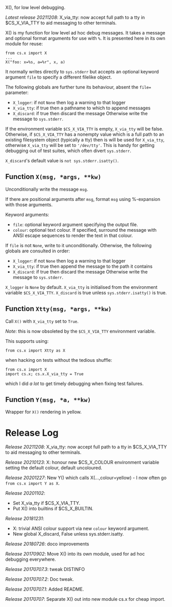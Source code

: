 X(), for low level debugging.

*Latest release 20211208*:
X_via_tty: now accept full path to a tty in $CS_X_VIA_TTY to aid messaging to other terminals.

X() is my function for low level ad hoc debug messages.
It takes a message and optional format arguments for use with `%`.
It is presented here in its own module for reuse:

    from cs.x import X
    ...
    X("foo: x=%s, a=%r", x, a)

It normally writes directly to `sys.stderr` but accepts an optional
keyword argument `file` to specify a different filelike object.

The following globals are further tune its behaviour,
absent the `file=` parameter:
* `X_logger`: if not `None` then log a warning to that logger
* `X_via_tty`: if true then a pathname to which to append messages
* `X_discard`: if true then discard the message
Otherwise write the message to `sys.stderr`.

If the environment variable `$CS_X_VIA_TTY` is empty,
`X_via_tty` will be false.
Otherwise,
if `$CS_X_VIA_TTY` has a nonempty value which is a full path
to an existing filesystem object (typically a tty)
then is will be used for `X_via_tty`,
otherwise `X_via_tty` will be set to `'/dev/tty'`.
This is handy for getting debugging out of test suites,
which often divert `sys.stderr`.

`X_discard`'s default value is `not sys.stderr.isatty()`.

## Function `X(msg, *args, **kw)`

Unconditionally write the message `msg`.

If there are positional arguments after `msg`,
format `msg` using %-expansion with those arguments.

Keyword arguments:
* `file`: optional keyword argument specifying the output file.
* `colour`: optional text colour.
  If specified, surround the message with ANSI escape sequences
  to render the text in that colour.

If `file` is not `None`, write to it unconditionally.
Otherwise, the following globals are consulted in order:
* `X_logger`: if not `None` then log a warning to that logger
* `X_via_tty`: if true then append the message to the path it contains
* `X_discard`: if true then discard the message
Otherwise write the message to `sys.stderr`.

`X_logger` is `None` by default.
`X_via_tty` is initialised from the environment variable `$CS_X_VIA_TTY`.
`X_discard` is true unless `sys.stderr.isatty()` is true.

## Function `Xtty(msg, *args, **kw)`

Call `X()` with `X_via_tty` set to `True`.

*Note*:
this is now obsoleted by the `$CS_X_VIA_TTY` environment variable.

This supports using:

    from cs.x import Xtty as X

when hacking on tests without the tedious shuffle:

    from cs.x import X
    import cs.x; cs.x.X_via_tty = True

which I did _a lot_ to get timely debugging when fixing test failures.

## Function `Y(msg, *a, **kw)`

Wrapper for `X()` rendering in yellow.

# Release Log



*Release 20211208*:
X_via_tty: now accept full path to a tty in $CS_X_VIA_TTY to aid messaging to other terminals.

*Release 20210123*:
X: honour new $CS_X_COLOUR environment variable setting the default colour, default uncoloured.

*Release 20201227*:
New Y() which calls X(...,colour=yellow) - I now often go `from cs.x import Y as X`.

*Release 20201102*:
* Set X_via_tty if $CS_X_VIA_TTY.
* Put X() into builtins if $CS_X_BUILTIN.

*Release 20181231*:
* X: trivial ANSI colour support via new `colour` keyword argument.
* New global X_discard, False unless sys.stderr.isatty.

*Release 20180726*:
doco improvements

*Release 20170902*:
Move X() into its own module, used for ad hoc debugging everywhere.

*Release 20170707.3*:
tweak DISTINFO

*Release 20170707.2*:
Doc tweak.

*Release 20170707.1*:
Added README.

*Release 20170707*:
Separate X() out into new module cs.x for cheap import.

